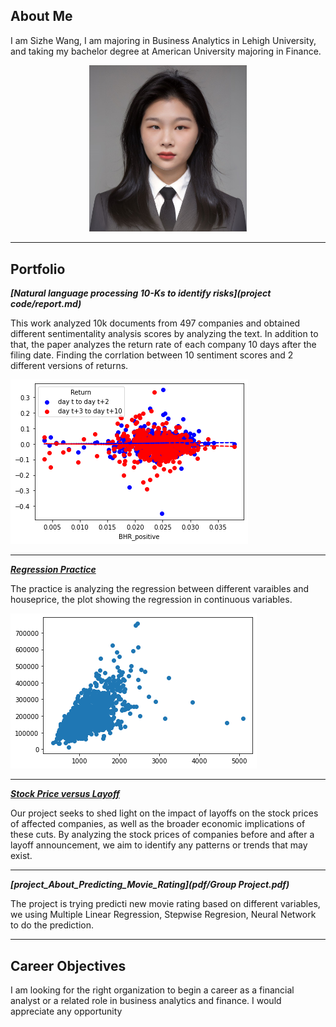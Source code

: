 ## About Me

I am Sizhe Wang, I am majoring in Business Analytics in Lehigh University, and taking my bachelor degree at American University majoring in Finance.

<p style="text-align:center;">
  <img class="img-circle" src="images/Sizhe Wang resume photo.jpg" width="50%">
</p>

---

## Portfolio

<!-- You can link to other websites, PDFs in this repo, and other pages in this repo -->

_**[Natural language processing 10-Ks to identify risks](project code/report.md)**_

This work analyzed 10k documents from 497 companies and obtained different sentimentality analysis scores by analyzing the text. In addition to that, the paper analyzes the return rate of each company 10 days after the filing date. Finding the corrlation between 10 sentiment scores and 2 different versions of returns.

<img src="project code/output_58_0.png?raw=true"/>

---

_**[Regression Practice](regression/regression.md)**_

The practice is analyzing the regression between different varaibles and houseprice, the plot showing the regression in continuous variables. 

<img src="regression/output_8_7.png?raw=true"/>

---

_**[Stock Price versus Layoff](https://sizhewang1130.github.io/3guys/)**_

Our project seeks to shed light on the impact of layoffs on the stock prices of affected companies, as well as the broader economic implications of these cuts. By analyzing the stock prices of companies before and after a layoff announcement, we aim to identify any patterns or trends that may exist.

---

_**[project_About_Predicting_Movie_Rating](pdf/Group Project.pdf)**_

The project is trying predicti new movie rating based on different variables, we using Multiple Linear Regression, Stepwise Regresion, Neural Network to do the prediction. 



---

## Career Objectives

I am looking for the right organization to begin a career as a financial analyst or a related role in business analytics and finance. 
I would appreciate any opportunity


<p style="font-size:11px">
